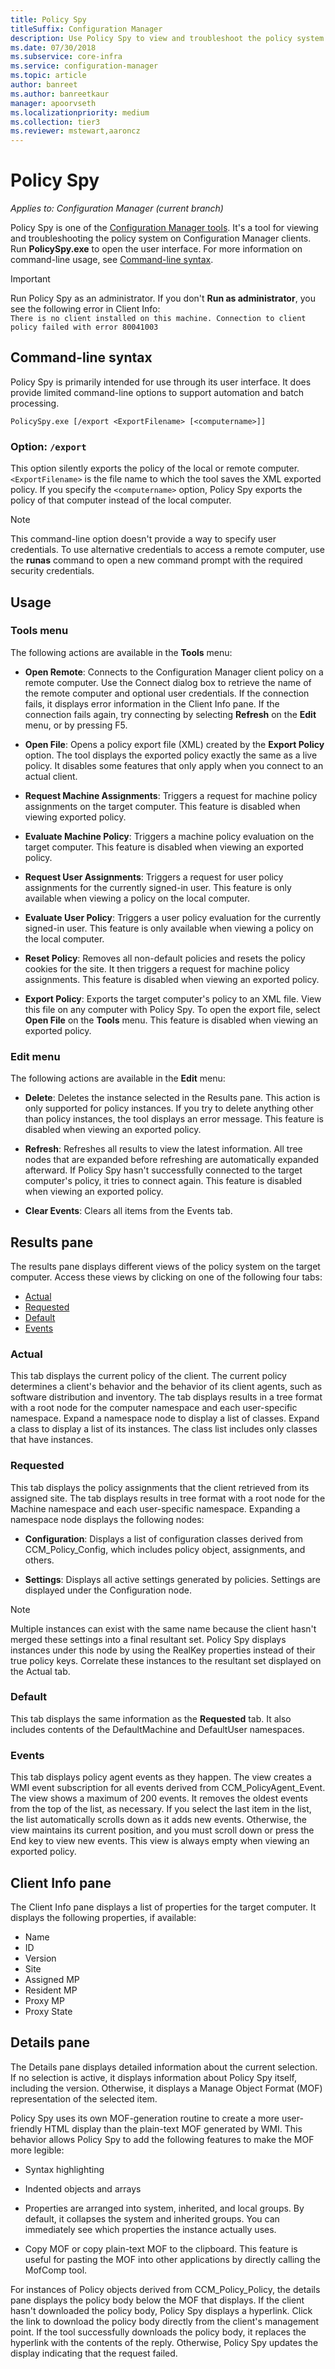 ```yaml
---
title: Policy Spy
titleSuffix: Configuration Manager
description: Use Policy Spy to view and troubleshoot the policy system on Configuration Manager clients.
ms.date: 07/30/2018
ms.subservice: core-infra
ms.service: configuration-manager
ms.topic: article
author: banreet
ms.author: banreetkaur
manager: apoorvseth
ms.localizationpriority: medium
ms.collection: tier3
ms.reviewer: mstewart,aaroncz 
---
```


# Policy Spy

*Applies to: Configuration Manager (current branch)*

Policy Spy is one of the [Configuration Manager tools](tools.md). It's a tool for viewing and troubleshooting the policy system on Configuration Manager clients. Run **PolicySpy.exe** to open the user interface. For more information on command-line usage, see [Command-line syntax](#bkmk_policyspy-syntax).

> [!Important]  
> Run Policy Spy as an administrator. If you don't **Run as administrator**, you see the following error in Client Info:  
> `There is no client installed on this machine. Connection to client policy failed with error 80041003`


## <a name="bkmk_policyspy-syntax"></a> Command-line syntax

Policy Spy is primarily intended for use through its user interface. It does provide limited command-line options to support automation and batch processing.

`PolicySpy.exe [/export <ExportFilename> [<computername>]]`

### Option: `/export`
This option silently exports the policy of the local or remote computer. `<ExportFilename>` is the file name to which the tool saves the XML exported policy. If you specify the `<computername>` option, Policy Spy exports the policy of that computer instead of the local computer.

> [!Note]  
> This command-line option doesn't provide a way to specify user credentials. To use alternative credentials to access a remote computer, use the **runas** command to open a new command prompt with the required security credentials.  


## Usage

### Tools menu

The following actions are available in the **Tools** menu:  

- **Open Remote**: Connects to the Configuration Manager client policy on a remote computer. Use the Connect dialog box to retrieve the name of the remote computer and optional user credentials. If the connection fails, it displays error information in the Client Info pane. If the connection fails again, try connecting by selecting **Refresh** on the **Edit** menu, or by pressing F5.  

- **Open File**: Opens a policy export file (XML) created by the **Export Policy** option. The tool displays the exported policy exactly the same as a live policy. It disables some features that only apply when you connect to an actual client.  

- **Request Machine Assignments**: Triggers a request for machine policy assignments on the target computer. This feature is disabled when viewing exported policy.  

- **Evaluate Machine Policy**: Triggers a machine policy evaluation on the target computer. This feature is disabled when viewing an exported policy.  

- **Request User Assignments**: Triggers a request for user policy assignments for the currently signed-in user. This feature is only available when viewing a policy on the local computer.  

- **Evaluate User Policy**: Triggers a user policy evaluation for the currently signed-in user. This feature is only available when viewing a policy on the local computer.  

- **Reset Policy**: Removes all non-default policies and resets the policy cookies for the site. It then triggers a request for machine policy assignments. This feature is disabled when viewing an exported policy.  

- **Export Policy**: Exports the target computer's policy to an XML file. View this file on any computer with Policy Spy. To open the export file, select **Open File** on the **Tools** menu. This feature is disabled when viewing an exported policy.  


### Edit menu

The following actions are available in the **Edit** menu:  

- **Delete**: Deletes the instance selected in the Results pane. This action is only supported for policy instances. If you try to delete anything other than policy instances, the tool displays an error message. This feature is disabled when viewing an exported policy.  

- **Refresh**: Refreshes all results to view the latest information. All tree nodes that are expanded before refreshing are automatically expanded afterward. If Policy Spy hasn't successfully connected to the target computer's policy, it tries to connect again. This feature is disabled when viewing an exported policy.  

- **Clear Events**: Clears all items from the Events tab.  



## Results pane

The results pane displays different views of the policy system on the target computer. Access these views by clicking on one of the following four tabs: 
- [Actual](#bkmk_policyspy-actual)
- [Requested](#bkmk_policyspy-requested)
- [Default](#bkmk_policyspy-default)
- [Events](#bkmk_policyspy-events)


### <a name="bkmk_policyspy-actual"></a> Actual

This tab displays the current policy of the client. The current policy determines a client's behavior and the behavior of its client agents, such as software distribution and inventory. The tab displays results in a tree format with a root node for the computer namespace and each user-specific namespace. Expand a namespace node to display a list of classes. Expand a class to display a list of its instances. The class list includes only classes that have instances.


### <a name="bkmk_policyspy-requested"></a> Requested

This tab displays the policy assignments that the client retrieved from its assigned site. The tab displays results in tree format with a root node for the Machine namespace and each user-specific namespace. Expanding a namespace node displays the following nodes:  

- **Configuration**: Displays a list of configuration classes derived from CCM_Policy_Config, which includes policy object, assignments, and others.  

- **Settings**: Displays all active settings generated by policies. Settings are displayed under the Configuration node. 

> [!Note]   
> Multiple instances can exist with the same name because the client hasn't merged these settings into a final resultant set. Policy Spy displays instances under this node by using the RealKey properties instead of their true policy keys. Correlate these instances to the resultant set displayed on the Actual tab.  


### <a name="bkmk_policyspy-default"></a> Default

This tab displays the same information as the **Requested** tab. It also includes contents of the DefaultMachine and DefaultUser namespaces.


### <a name="bkmk_policyspy-events"></a> Events

This tab displays policy agent events as they happen. The view creates a WMI event subscription for all events derived from CCM_PolicyAgent_Event. The view shows a maximum of 200 events. It removes the oldest events from the top of the list, as necessary. If you select the last item in the list, the list automatically scrolls down as it adds new events. Otherwise, the view maintains its current position, and you must scroll down or press the End key to view new events. This view is always empty when viewing an exported policy.



## Client Info pane
The Client Info pane displays a list of properties for the target computer. It displays the following properties, if available:  
- Name
- ID
- Version
- Site
- Assigned MP
- Resident MP
- Proxy MP
- Proxy State



## Details pane
The Details pane displays detailed information about the current selection. If no selection is active, it displays information about Policy Spy itself, including the version. Otherwise, it displays a Manage Object Format (MOF) representation of the selected item.

Policy Spy uses its own MOF-generation routine to create a more user-friendly HTML display than the plain-text MOF generated by WMI. This behavior allows Policy Spy to add the following features to make the MOF more legible:  

- Syntax highlighting  

- Indented objects and arrays  

- Properties are arranged into system, inherited, and local groups. By default, it collapses the system and inherited groups. You can immediately see which properties the instance actually uses.  

- Copy MOF or copy plain-text MOF to the clipboard. This feature is useful for pasting the MOF into other applications by directly calling the MofComp tool.  

For instances of Policy objects derived from CCM_Policy_Policy, the details pane displays the policy body below the MOF that displays. If the client hasn't downloaded the policy body, Policy Spy displays a hyperlink. Click the link to download the policy body directly from the client's management point. If the tool successfully downloads the policy body, it replaces the hyperlink with the contents of the reply. Otherwise, Policy Spy updates the display indicating that the request failed.

